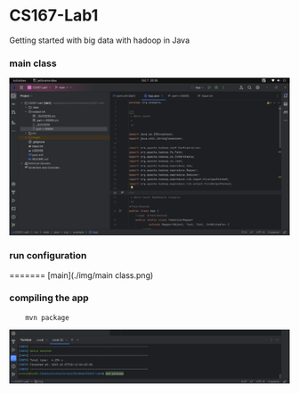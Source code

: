 # CS167-Lab1
Getting started with big data with hadoop in Java

### main class
![](img/main_class.png)

### run configuration
=======
[main](./img/main class.png)

### compiling the app
```shell
    mvn package
   ```
![](img/mvn.png)

